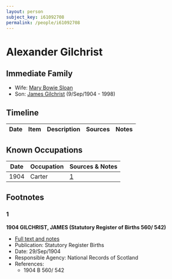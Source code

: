 ```yaml
---
layout: person
subject_key: i61092708
permalink: /people/i61092708
---
```


# Alexander Gilchrist

## Immediate Family

* Wife: [Mary Bowie Sloan](./@59122260@-mary-bowie-sloan-b-d.md)
* Son: [James Gilchrist](./@43287262@-james-gilchrist-b1904-9-9-d1998.md) (9/Sep/1904 - 1998)

## Timeline

Date | Item | Description | Sources | Notes
---|---|---|---|---

## Known Occupations

Date | Occupation | Sources & Notes
---|---|---
1904 | Carter | [1](#1)

## Footnotes

### 1

**1904 GILCHRIST, JAMES (Statutory Register of Births 560/ 542)**

* [Full text and notes](../sources/@36539312@-1904-gilchrist,-james-statutory-register-of-births-560-542-.md)
* Publication: Statutory Register Births
* Date: 29/Sep/1904
* Responsible Agency: National Records of Scotland
* References: 
  * 1904 B 560/ 542

